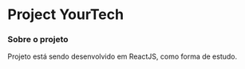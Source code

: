 # Project YourTech

### Sobre o projeto
Projeto está sendo desenvolvido em ReactJS, como forma de estudo.